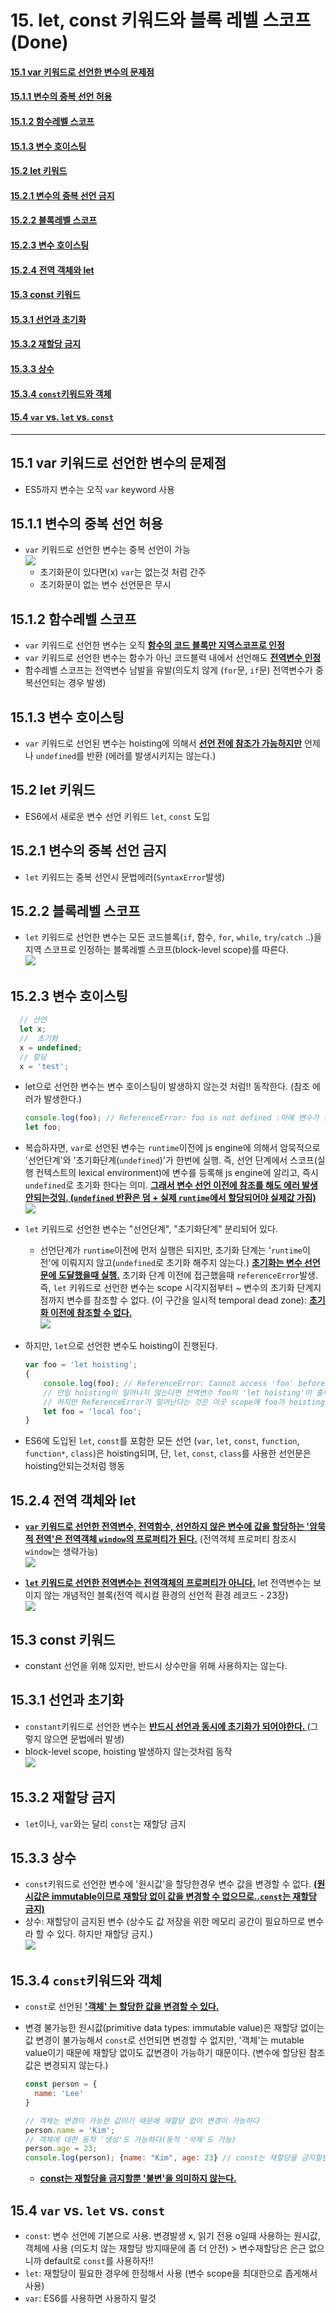 # 15. let, const 키워드와 블록 레벨 스코프 (Done)
#### [15.1 var 키워드로 선언한 변수의 문제점](#151-var-키워드로-선언한-변수의-문제점-1)
#### [15.1.1 변수의 중복 선언 허용](#1511-변수의-중복-선언-허용-1)
#### [15.1.2 함수레벨 스코프](#1512-함수레벨-스코프-1)
#### [15.1.3 변수 호이스팅](#1513-변수-호이스팅-1)
#### [15.2 let 키워드](#152-let-키워드-1)
#### [15.2.1 변수의 중복 선언 금지](#1521-변수의-중복-선언-금지-1)
#### [15.2.2 블록레벨 스코프](#1522-블록레벨-스코프-1)
#### [15.2.3 변수 호이스팅](#1523-변수-호이스팅-1)
#### [15.2.4 전역 객체와 let](#1524-전역-객체와-let-1)
#### [15.3 const 키워드](#153-const-키워드-1)
#### [15.3.1 선언과 초기화](#1531-선언과-초기화-1)
#### [15.3.2 재할당 금지](#1532-재할당-금지-1)
#### [15.3.3 상수](#1533-상수-1)
#### [15.3.4 `const`키워드와 객체](#1534-const키워드와-객체-1)
#### [15.4 `var` vs. `let` vs. `const`](#154-var-vs-let-vs-const-1)

<hr>

## 15.1 var 키워드로 선언한 변수의 문제점
- ES5까지 변수는 오직 `var` keyword 사용  

## 15.1.1 변수의 중복 선언 허용
- `var` 키워드로 선언한 변수는 중복 선언이 가능  
![](img/2021-02-24-09-06-18.png)  
  - 초기화문이 있다면(x) `var`는 없는것 처럼 간주  
  - 초기화문이 없는 변수 선언문은 무시

## 15.1.2 함수레벨 스코프
- `var` 키워드로 선언한 변수는 오직 **<u>함수의 코드 블록만 지역스코프로 인정</u>**
- `var` 키워드로 선언한 변수는 함수가 아닌 코드블럭 내에서 선언해도 **<u>전역변수 인정</u>**
- 함수레벨 스코프는 전역변수 남발을 유발(의도치 않게 (`for`문, `if`문) 전역변수가 중복선언되는 경우 발생)

## 15.1.3 변수 호이스팅
- `var` 키워드로 선언된 변수는 hoisting에 의해서 **<u>선언 전에 참조가 가능하지만</u>** 언제나 `undefined`를 반환 (에러를 발생시키지는 않는다.)

## 15.2 let 키워드
- ES6에서 새로운 변수 선언 키워드 `let`, `const` 도입

## 15.2.1 변수의 중복 선언 금지
- `let` 키워드는 중복 선언시 문법에러(`SyntaxError`발생)

## 15.2.2 블록레벨 스코프
- `let` 키워드로 선언한 변수는 모든 코드블록(`if`, 함수, `for`, `while`, `try`/`catch` ..)을 지역 스코프로 인정하는 블록레벨 스코프(block-level scope)를 따른다.  
  ![](img/2021-02-24-09-19-29.png)  

## 15.2.3 변수 호이스팅
```js
  // 선언
  let x;
  //  초기화
  x = undefined;
  // 할당
  x = 'test';
  ```
- let으로 선언한 변수는 변수 호이스팅이 발생하지 않는것 처럼!! 동작한다. (참조 에러가 발생한다.)
  ```js
  console.log(foo); // ReferenceError: foo is not defined :아예 변수가 선언되지 않은것처럼
  let foo;
  ```
- 복습하자면, `var`로 선언된 변수는 `runtime`이전에 js engine에 의해서 암묵적으로 '선언단계'와 '초기화단계(`undefined`)'가 한번에 실행. 즉, 선언 단계에서 스코프(실행 컨텍스트의 lexical environment)에 변수를 등록해 js engine에 알리고, 즉시 `undefined`로 초기화 한다는 의미. **<u>그래서 변수 선언 이전에 참조를 해도 에러 발생 안되는것임. (`undefined` 반환은 덤 + 실제 `runtime`에서 할당되어야 실제값 가짐)</u>**  
  ![](img/2021-02-24-09-27-03.png)

- `let` 키워드로 선언한 변수는 "선언단계", "초기화단계" 분리되어 있다.
  - 선언단계가 `runtime`이전에 먼저 실행은 되지만, 초기화 단계는 '`runtime`이전'에 이뤄지지 않고(`undefined`로 초기화 해주지 않는다.) **<u>초기화는 변수 선언문에 도달했을때 실행.</u>** 초기화 단계 이전에 접근했을때 `referenceError`발생. 즉, `let` 키워드로 선언한 변수는 scope 시각지점부터 ~ 변수의 초기화 단계지점까지 변수를 참조할 수 없다. (이 구간을 일시적 temporal dead zone): **<u>초기화 이전에 참조할 수 없다.</u>**    
  ![](img/2021-02-24-09-39-14.png)

- 하지만, `let`으로 선언한 변수도 hoisting이 진행된다.
  ```js
  var foo = 'let hoisting';
  {
      console.log(foo); // ReferenceError: Cannot access 'foo' before initialization
      // 만일 hoisting이 일어나지 않는다면 전역변수 foo의 'let hoisting'이 출력되어야함. 
      // 하지만 ReferenceError가 일어난다는 것은 이곳 scope에 foo가 hoisting이 일어나기 때문임
      let foo = 'local foo';
  }
  ```
- ES6에 도입된 `let`, `const`를 포함한 모든 선언 (`var`, `let`, `const`, `function`, `function*`, `class`)은 hoisting되며, 단, `let`, `const`, `class`를 사용한 선언문은 hoisting안되는것처럼 행동

## 15.2.4 전역 객체와 let
- **<u>`var` 키워드로 선언한 전역변수, 전역함수, 선언하지 않은 변수에 값을 할당하는 '암묵적 전역'은 전역객체 `window`의 프로퍼티가 된다.</u>** (전역객체 프로퍼티 참조시 `window`는 생략가능)  
![](img/2021-02-24-09-52-17.png)

- **<u>`let` 키워드로 선언한 전역변수는 전역객체의 프로퍼티가 아니다.</u>** let 전역변수는 보이지 않는 개념적인 블록(전역 렉시컬 환경의 선언적 환경 레코드 - 23장)  
![](img/2021-02-24-09-55-58.png)

## 15.3 const 키워드
- constant 선언을 위해 있지만, 반드시 상수만을 위해 사용하지는 않는다.

## 15.3.1 선언과 초기화
- `constant`키워드로 선언한 변수는 **<u>반드시 선언과 동시에 초기화가 되어야한다. </u>** (그렇지 않으면 문법에러 발생)
- block-level scope, hoisting 발생하지 않는것처럼 동작  
![](img/2021-02-24-09-59-47.png)

## 15.3.2 재할당 금지
- `let`이나, `var`와는 달리 `const`는 재할당 금지

## 15.3.3 상수
- `const`키워드로 선언한 변수에 '원시값'을 할당한경우 변수 값을 변경할 수 없다. **<u>(원시값은 immutable이므로 재할당 없이 값을 변경할 수 없으므로..`const`는 재할당 금지)</u>**
- 상수: 재할당이 금지된 변수 (상수도 값 저장을 위한 메모리 공간이 필요하므로 변수라 할 수 있다. 하지만 재할당 금지.)  
![](img/2021-02-24-10-05-27.png)

## 15.3.4 `const`키워드와 객체
- `const`로 선언된 **<u>'객체' 는 할당한 값을 변경할 수 있다.</u>**
- 변경 불가능한 원시값(primitive data types: immutable value)은 재할당 없이는 값 변경이 불가능해서 `const`로 선언되면 변경할 수 없지만, '객체'는 mutable value이기 때문에 재할당 없이도 값변경이 가능하기 때문이다. (변수에 할당된 참조값은 변경되지 않는다.)

  ```js
  const person = {
    name: 'Lee'
  }

  // 객체는 변경이 가능한 값이기 때문에 재할당 없이 변경이 가능하다
  person.name = 'Kim';
  // 객체에 대한 동적 '생성'도 가능하다(동적 '삭제'도 가능)
  person.age = 23;  
  console.log(person); {name: "Kim", age: 23} // const는 재할당을 금지할뿐 '불변'을 의미하지 않는다.
  ```
  - **<u>const는 재할당을 금지할뿐 '불변'을 의미하지 않는다.</u>**

## 15.4 `var` vs. `let` vs. `const`
- `const`: 변수 선언에 기본으로 사용. 변경발생 x, 읽기 전용 o일때 사용하는 원시값, 객체에 사용 (의도치 않는 재할당 방지때문에 좀 더 안전) > 변수재할당은 은근 없으니까 default로 `const`를 사용하자!!
- `let`: 재할당이 필요한 경우에 한정해서 사용 (변수 scope을 최대한으로 좁게해서 사용)
- `var`: ES6를 사용하면 사용하지 말것